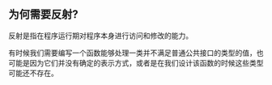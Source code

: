 ## 为何需要反射?

反射是指在程序运行期对程序本身进行访问和修改的能力。

有时候我们需要编写一个函数能够处理一类并不满足普通公共接口的类型的值，也可能是因为它们并没有确定的表示方式，或者是在我们设计该函数的时候这些类型可能还不存在。